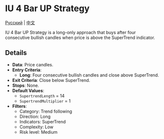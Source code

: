 # IU 4 Bar UP Strategy
[Русский](README_ru.md) | [中文](README_cn.md)

IU 4 Bar UP Strategy is a long-only approach that buys after four consecutive bullish candles when price is above the SuperTrend indicator.

## Details
- **Data**: Price candles.
- **Entry Criteria**:
  - **Long**: Four consecutive bullish candles and close above SuperTrend.
- **Exit Criteria**: Close below SuperTrend.
- **Stops**: None.
- **Default Values**:
  - `SupertrendLength` = 14
  - `SupertrendMultiplier` = 1
- **Filters**:
  - Category: Trend following
  - Direction: Long
  - Indicators: SuperTrend
  - Complexity: Low
  - Risk level: Medium
